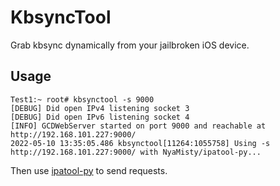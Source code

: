 # KbsyncTool

Grab kbsync dynamically from your jailbroken iOS device.


## Usage

```shell
Test1:~ root# kbsynctool -s 9000
[DEBUG] Did open IPv4 listening socket 3
[DEBUG] Did open IPv6 listening socket 4
[INFO] GCDWebServer started on port 9000 and reachable at http://192.168.101.227:9000/
2022-05-10 13:35:05.486 kbsynctool[11264:1055758] Using -s http://192.168.101.227:9000/ with NyaMisty/ipatool-py...
```

Then use [ipatool-py](https://github.com/NyaMisty/ipatool-py) to send requests.
